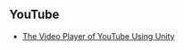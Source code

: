 ## YouTube

* [The Video Player of YouTube Using Unity](https://github.com/devsuzukit/The-Video-Player-of-Youtube-Using-Unity)
